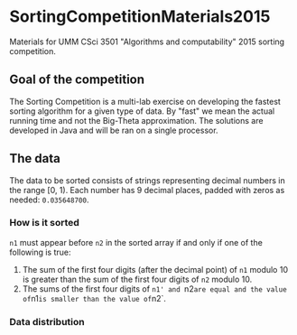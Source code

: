 # SortingCompetitionMaterials2015

Materials for UMM CSci 3501 "Algorithms and computability" 2015 sorting competition. 

## Goal of the competition

The Sorting Competition is a multi-lab exercise on developing the fastest sorting algorithm for a given type of data. 
By "fast" we mean the actual running time and not the Big-Theta approximation. The solutions are developed in Java 
and will be ran on a single processor.

## The data 
The data to be sorted consists of strings representing decimal numbers in the range [0, 1). 
Each number has 9 decimal places, padded with zeros as needed: `0.035648700`.

### How is it sorted
`n1` must appear before `n2` in the sorted array if and only if one of the following is true:
1. The sum of the first four digits (after the decimal point) of `n1` modulo 10 is greater than the sum of the first four digits of `n2` modulo 10. 
2. The sums of the first four digits of `n1' and `n2` are equal and the value of `n1` is smaller than the value of `n2`.




### Data distribution




